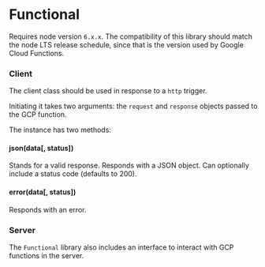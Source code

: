 # Functional

Requires node version `6.x.x`. The compatibility of this library should match the node LTS release schedule, since that is the version used by Google Cloud Functions.

### Client

The client class should be used in response to a `http` trigger.

Initiating it takes two arguments: the `request` and `response` objects passed to the GCP function.

The instance has two methods:

#### json(data[, status])

Stands for a valid response. Responds with a JSON object. Can optionally include a status code (defaults to 200).

#### error(data[, status])

Responds with an error.

### Server

The `Functional` library also includes an interface to interact with GCP functions in the server.
